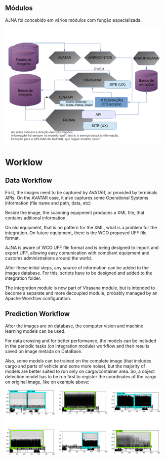 
## Módulos 

AJNA foi concebido em vários módulos com função especializada.

![Arquitetura geral](images/overview2.png)


# Worklow

## Data Workflow

First, the images need to be captured by AVATAR, or provided by terminals APIs. On the 
AVATAR case, it also captures some Operational Systems information (file name and path, data, etc)

Beside the image, the scanning equipment produces a XML file, that contains aditional information.

On old equipment, that is no pattern for the XML, what is a problem for the integration. On future
equipment, there is the WCO proposed UFF file format. 

AJNA is aware of WCO UFF file format and is being designed to import and export UFF, allowing
easy comunication with compliant equipment and customs administrations around the world.

After these initial steps, any source of information can be added to the images database. For this,
scripts have to be designed and added to the integration folder.

The integration module is now part of Virasana module, but is intended to become a separate and
more decoupled module, probably managed by an Apache Workflow configuration.  

## Prediction Workflow

After the images are on database, the computer vision and machine learning models can be used.

For data crossing and for better performance, the models can be included in the
 periodic tasks (on integration module) workflow and their results saved on image metada on DataBase.
 
Also, some models can be trained on the complete image (that includes cargo and 
parts of vehicle and some more noise), but the majority of models are better suited to
run only on cargo/container area. So, a object detection model has to be run first to
register the coordinates of the cargo on original image, like on example above:

![Container detection](images/objdetect3.png)

